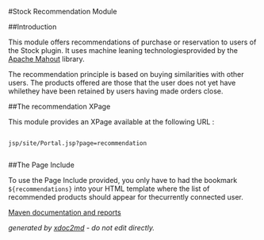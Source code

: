 
#Stock Recommendation Module

##Introduction

This module offers recommendations of purchase or reservation to users of the Stock plugin. It uses machine leaning technologiesprovided by the [Apache Mahout](http://mahout.apache.org/) library.

The recommendation principle is based on buying similarities with other users. The products offered are those that the user does not yet have whilethey have been retained by users having made orders close.

##The recommendation XPage

This module provides an XPage available at the following URL :

```

jsp/site/Portal.jsp?page=recommendation
                    
```

##The Page Include

To use the Page Include provided, you only have to had the bookmark `${recommendations}` into your HTML template where the list of recommended products should appear for thecurrently connected user.


[Maven documentation and reports](http://dev.lutece.paris.fr/plugins/module-stock-recommendation/)



 *generated by [xdoc2md](https://github.com/lutece-platform/tools-maven-xdoc2md-plugin) - do not edit directly.*